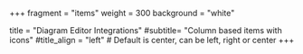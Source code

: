 +++
fragment = "items"
weight = 300
background = "white"

title = "Diagram Editor Integrations"
#subtitle= "Column based items with icons"
#title_align = "left" # Default is center, can be left, right or center
+++
